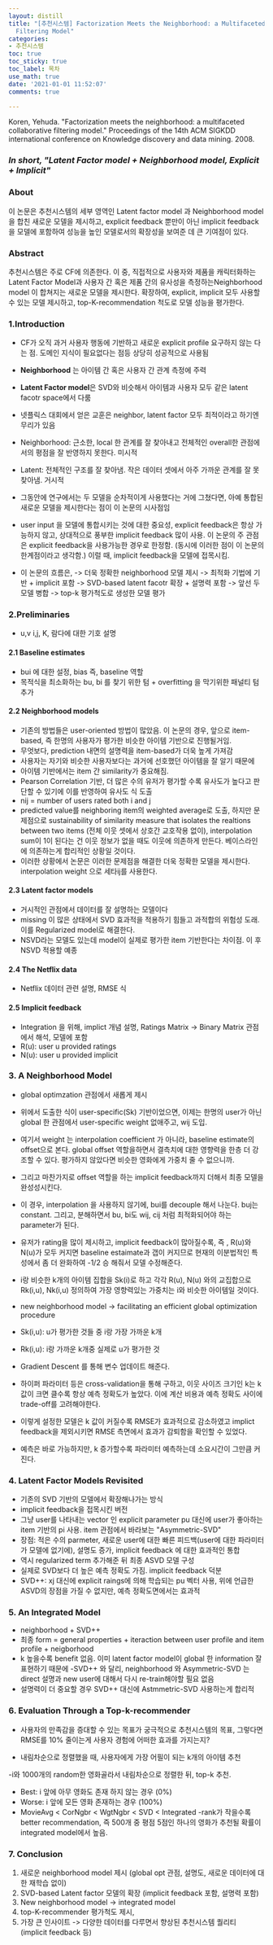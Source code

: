 ```yaml
---
layout: distill
title: "[추천시스템] Factorization Meets the Neighborhood: a Multifaceted Collaborative
  Filtering Model"
categories:
- 추천시스템
toc: true
toc_sticky: true
toc_label: 목차
use_math: true
date: '2021-01-01 11:52:07'
comments: true

---
```


Koren, Yehuda. "Factorization meets the neighborhood: a multifaceted collaborative filtering model." Proceedings of the 14th ACM SIGKDD international conference on Knowledge discovery and data mining. 2008.

### _In short, "Latent Factor model + Neighborhood model, Explicit + Implicit"_

### About
이 논문은 추천시스템의 세부 영역인 Latent factor model 과 Neighborhood model을 합친 새로운 모델을 제시하고, explicit feedback 뿐만이 아닌 implicit feedback을 모델에 포함하여 성능을 높인 모델로서의 확장성을 보여준 데 큰 기여점이 있다.   
### Abstract
추천시스템은 주로 CF에 의존한다. 이 중, 직접적으로 사용자와 제품을 캐릭터화하는 Latent Factor Model과 사용자 간 혹은 제품 간의 유사성을 측정하는Neighborhood model 이 합쳐지는 새로운 모델을 제시한다. 확장하여, explicit, implicit 모두 사용할 수 있는 모델 제시하고, top-K-recommendation 척도로 모델 성능을 평가한다.  

### 1.Introduction
- CF가 오직 과거 사용자 행동에 기반하고 새로운 explicit profile 요구하지 않는 다는 점. 도메인 지식이 필요없다는 점등 상당히 성공적으로 사용됨
- **Neighborhood** 는 아이템 간 혹은 사용자 간 관계 측정에 주력
- **Latent Factor model**은 SVD와 비슷해서 아이템과 사용자 모두 같은 latent facotr space에서 다룸
- 넷플릭스 대회에서 얻은 교훈은 neighbor, latent factor 모두 최적이라고 하기엔 무리가 있음 

- Neighborhood: 근소한, local 한 관계를 잘 찾아내고 전체적인 overall한 관점에서의 평점을 잘 반영하지 못한다. 미시적

- Latent: 전체적인 구조를 잘 찾아냄. 작은 데이터 셋에서 아주 가까운 관계를 잘 못찾아냄. 거시적

- 그동안에 연구에서는 두 모델을 순차적이게 사용했다는 거에 그쳤다면, 아예 통합된 새로운 모델을 제시한다는 점이 이 논문의 시사점임

- user input 을 모델에 통합시키는 것에 대한 중요성, explicit feedback은 항상 가능하지 않고, 상대적으로 풍부한 implicit feedback 많이 사용. 이 논문의 주 관점은 explicit feedback을 사용가능한 경우로 한정함. (동시에 이러한 점이 이 논문의 한계점이라고 생각함.) 이럴 때, implicit feedback을 모델에 접목시킴.

- 이 논문의 흐름은,
-> 더욱 정확한 neighborhood 모델 제시 
-> 최적화 기법에 기반 + implicit 포함
-> SVD-based latent facotr 확장 + 설명력 포함
-> 앞선 두 모델 병합
-> top-k 평가척도로 생성한 모델 평가





### 2.Preliminaries
- u,v i,j, K, 람다에 대한 기호 설명

#### 2.1 Baseline estimates
- bui 에 대한 설정, bias 즉, baseline 역할
- 목적식을 최소화하는 bu, bi 를 찾기 위한 텀 +
  overfitting 을 막기위한 패널티 텀 추가

#### 2.2 Neighborhood models
- 기존의 방법들은 user-oriented 방법이 많았음. 이 논문의 경우, 앞으로 item-based, 즉 한명의 사용자가 평가한 비슷한 아이템 기반으로 진행될거임.
- 무엇보다, prediction 내면의 설명력을 item-based가 더욱 높게 가져감
- 사용자는 자기와 비슷한 사용자보다는 과거에 선호했던 아이템을 잘 알기 때문에
- 아이템 기반에서는 item 간 similarity가 중요해짐. 
- Pearson Correlation 기반, 더 많은 수의 유저가 평가할 수록 유사도가 높다고 판단할 수 있기에 이를 반영하여 유사도 식 도출
- nij = number of users rated both i and j
- predicted value를 neighboring item의 weighted average로 도출, 하지만 문제점으로 sustainability of similarity measure that isolates the realtions between two items (전체 이웃 셋에서 상호간 교호작용 없이), interpolation sum이 1이 된다는 건 이웃 정보가 없을 때도 이웃에 의존하게 만든다. 베이스라인에 의존하는게 합리적인 상황일 것이다.
- 이러한 상황에서 논문은 이러한 문제점을 해결한 더욱 정확한 모델을 제시한다.  interpolation weight 으로 세타ij를 사용한다. 
 
#### 2.3 Latent factor models
- 거시적인 관점에서 데이터를 잘 설명하는 모델이다
- missing 이 많은 상태에서 SVD 효과적을 적용하기 힘들고 과적합의 위험성 도래.  이를 Regularized model로 해결한다.
- NSVD라는 모델도 있는데 model이 실제로 평가한 item 기반한다는 차이점. 이 후 NSVD 적용할 예종

#### 2.4 The Netflix data
- Netflix 데이터 관련 설명, RMSE 식

#### 2.5 Implicit feedback
- Integration 을 위해, implict 개념 설명,  Ratings Matrix -> Binary Matrix 관점에서 해석, 모델에 포함
- R(u): user u provided ratings
- N(u): user u provided implicit





### 3. A Neighborhood Model
- global optimzation 관점에서 새롭게 제시
- 위에서 도출한 식이 user-specific(Sk) 기반이었으면, 이제는 한명의 user가 아닌 global 한 관점에서 user-specific weight 없애주고, wij 도입.
- 여기서 weight 는 interpolation coefficient 가 아니라, baseline estimate의 offset으로 본다. global offset 역할을하면서 결측치에 대한 영향력을 한층 더 강조할 수 있다. 평가하지 않았다면 비슷한 영화에게 가중치 줄 수 없으니까. 
- 그리고 마찬가지로 offset 역할을 하는 implicit feedback까지 더해서 최종 모델을 완성성시킨다.
- 이 경우, interpolation 을 사용하지 않기에, bui를 decouple 해서 나눈다. buj는 constant. 그리고, 분해하면서 bu, bi도 wij, cij 처럼 최적화되어야 하는 parameter가 된다.

- 유저가 rating을  많이 제시하고, implicit feedback이 많아질수록, 즉 , R(u)와 N(u)가 모두 커지면 baseline estaimate과 갭이 커지므로 현재의 이분법적인 특성에서 좀 더 완화하여 -1/2 승 해줘서 모델 수정해준다.
- i랑 비슷한 k개의 아이템 집합을 Sk(i)로 하고 각각 R(u), N(u) 와의 교집합으로 Rk(i,u), Nk(i,u) 정의하여 가장 영향력있는 가중치는 i와 비슷한 아이템일 것이다.

- new neighborhood model -> facilitating an efficient global optimization procedure

- Sk(i,u): u가 평가한 것들 중 i랑 가장 가까운 k개
- Rk(i,u): i랑 가까운 k개중 실제로 u가 평가한 것

- Gradient Descent 를 통해 변수 업데이트 해준다.

- 하이퍼 파라미터 등은 cross-validation을 통해 구하고, 이웃 사이즈 크기인 k는 k 값이 크면 클수록 항상 예측 정확도가 높았다. 이에 계산 비용과 예측 정확도 사이에 trade-off를 고려해야한다.

- 이렇게 설정한 모델은 k 값이 커질수록 RMSE가 효과적으로 감소하였고 implict feedback을 제외시키면 RMSE 측면에서 효과가 감퇴함을 확인할 수 있었다.

- 예측은 바로 가능하지만, k 증가할수록 파라미터 예측하는데 소요시간이 그만큼 커진다.


### 4. Latent Factor Models Revisited
-  기존의 SVD 기반의 모델에서 확장해나가는 방식
- implicit feedback을 접목시킨 버전
- 그냥 user를 나타내는 vector 인 explicit parameter pu 대신에 user가 좋아하는 item 기반의 pi 사용. item 관점에서 바라보는 "Asymmetric-SVD"
- 장점: 적은 수의 parmeter, 새로운 user에 대한 빠른 피드백(user에 대한 파라미터가 모델에 없기에), 설명도 증가, implicit feedback 에 대한 효과적인 통합
- 역시 regularized term 추가해준 뒤 최종 ASVD 모델 구성
- 실제로 SVD보다 더 높은 예측 정확도 가짐. implicit feedback 덕분
- SVD++: xj 대신에 explicit raings에 의해 학습되는 pu 벡터 사용, 위에 언급한 ASVD의 장점을 가질 수 없지만, 예측 정확도면에서는 효과적

### 5. An Integrated Model
- neighborhood + SVD++
- 최종 form = general properties + iteraction between user profile and item profile + neigborhood
- k 높을수록 benefit 없음. 이미 latent factor model이 global 한 information 잘 표현하기 때문에
-SVD++ 와 달리, neighborhood 와 Asymmetric-SVD 는 direct 설명과 new user에 대해서 다시 re-train해야할 필요 없음
- 설명력이 더 중요할 경우 SVD++ 대신에 Astmmetric-SVD 사용하는게 합리적
   
### 6. Evaluation Through a Top-k-recommender
- 사용자의 만족감을 증대할 수 있는 목표가 궁극적으로 추천시스템의 목표, 그렇다면 RMSE를 10% 줄이는게 사용자 경험에 어떠한 효과를 가지는지?

- 내림차순으로 정렬했을 때, 사용자에게 가장 어필이 되는 k개의 아이템 추천

-i와 1000개의 random한 영화골라서 내림차순으로 정렬한 뒤, top-k 추천.
- Best: i 앞에 아무 영화도 존재 하지 않는 경우 (0%)
- Worse: i 앞에 모든 영화 존재하는 경우 (100%)
- MovieAvg < CorNgbr < WgtNgbr < SVD < Integrated
-rank가 작을수록 better recommendation, 즉 500개 중 평점 5점인 하나의 영화가 추천될 확률이 integrated model에서 높음.

### 7. Conclusion
1. 새로운 neighborhood model 제시 (global opt 관점, 설명도, 새로운 데이터에 대한 재학습 없이)
2. SVD-based Latent factor 모델의 확장 (implicit feedback 포함, 설명력 포함)
3. New neighborhood model -> integrated model
4. top-K-recommender 평가척도 제시, 
5. 가장 큰 인사이트 -> 다양한 데이터를 다루면서 향상된 추천시스템 퀄리티 (implicit feedback 등)
